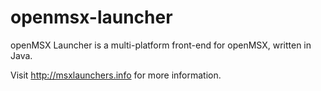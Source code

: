 # openmsx-launcher
openMSX Launcher is a multi-platform front-end for openMSX, written in Java.

Visit http://msxlaunchers.info for more information.
